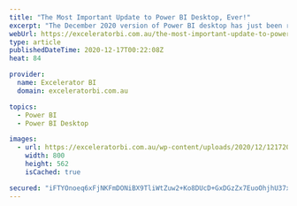 ```yaml
---
title: "The Most Important Update to Power BI Desktop, Ever!"
excerpt: "The December 2020 version of Power BI desktop has just been released, and it is undoubtably the most important release since the first version way back in 2015. The super feature that has been released is an update to composite models using direct query of online datasets. The implications of [...]Read"
webUrl: https://exceleratorbi.com.au/the-most-important-update-to-power-bi-desktop-ever/
type: article
publishedDateTime: 2020-12-17T00:22:08Z
heat: 84

provider:
  name: Excelerator BI
  domain: exceleratorbi.com.au

topics:
  - Power BI
  - Power BI Desktop

images:
  - url: https://exceleratorbi.com.au/wp-content/uploads/2020/12/121720_0009_TheMostImpo9.png
    width: 800
    height: 562
    isCached: true

secured: "iFTYOnoeq6xFjNKFmDONiBX9TliWtZuw2+Ko8DUcD+GxDGzZx7EuoOhjhU37xGW6nmAd0B4op/9I5ginscQzMUOJznlbNovWcY86E+5SH+BaVwRCA1NK1qinmSdzbaIcedfZDZ9XOEc5RBmoMR2BzMQSYEzQTz60gSIkUxJws2Bn8Jwmgvz8BZF8nJeiwMWdzxoNEDqD6ZuKkcsoFFrdrikMQW82FzXELOsscE4lzvCbEruWzQCOsTyzuiGQuuyn1tCGtYRcXtvMCQw0iWS7AVAEIbTUdVYKSCkC9Y2q7SY+R+sxto5q2jVQGAl5kQk48unIauim6isAek4LKyWE7g3EyYv2sDUGRYHFBhGErNQ=;SpcO7jE6tVKw16k+camN6g=="
---
```



